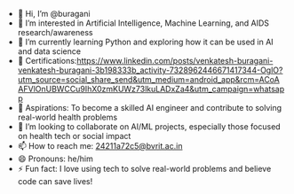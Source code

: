 - 👋 Hi, I’m @buragani  
- 👀 I’m interested in Artificial Intelligence, Machine Learning, and AIDS research/awareness  
- 🌱 I’m currently learning Python and exploring how it can be used in AI and data science  
- 📜 Certifications:https://www.linkedin.com/posts/venkatesh-buragani-venkatesh-buragani-3b198333b_activity-7328962446671417344-OglO?utm_source=social_share_send&utm_medium=android_app&rcm=ACoAAFVlOnUBWCCu9IhX0zmKUWz73lkuLADxZa4&utm_campaign=whatsapp   
- 🌟 Aspirations: To become a skilled AI engineer and contribute to solving real-world health problems  
- 💞️ I’m looking to collaborate on AI/ML projects, especially those focused on health tech or social impact  
- 📫 How to reach me: 24211a72c5@bvrit.ac.in  
- 😄 Pronouns: he/him  
- ⚡ Fun fact: I love using tech to solve real-world problems and believe code can save lives!

<!---
buragani/buragani is a ✨ special ✨ repository because its `README.md` (this file) appears on your GitHub profile.
You can click the Preview link to take a look at your changes.
--->
